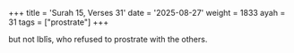 +++
title = 'Surah 15, Verses 31'
date = '2025-08-27'
weight = 1833
ayah = 31
tags = ["prostrate"]
+++

but not Iblîs, who refused to prostrate with the others.